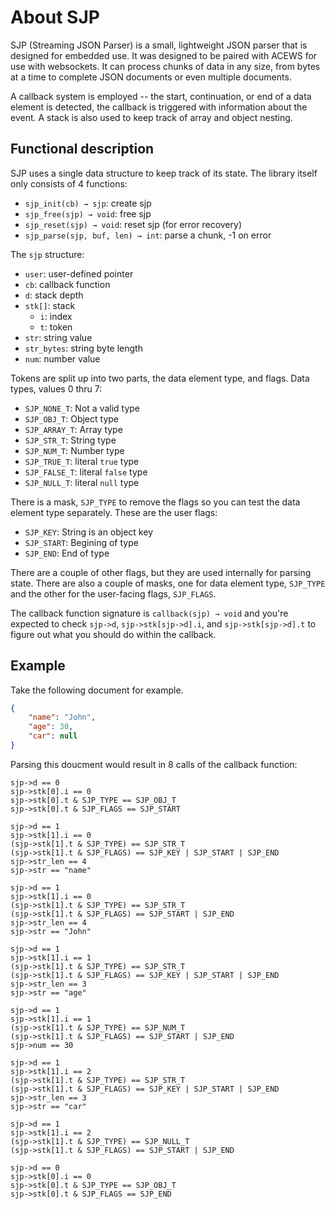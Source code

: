 # About SJP

SJP (Streaming JSON Parser) is a small, lightweight JSON parser that is
designed for embedded use. It was designed to be paired with ACEWS for use with
websockets. It can process chunks of data in any size, from bytes at a time to
complete JSON documents or even multiple documents.

A callback system is employed -- the start, continuation, or end of a data
element is detected, the callback is triggered with information about the
event. A stack is also used to keep track of array and object nesting.

## Functional description

SJP uses a single data structure to keep track of its state. The library
itself only consists of 4 functions:

  * `sjp_init(cb) → sjp`: create sjp
  * `sjp_free(sjp) → void`: free sjp
  * `sjp_reset(sjp) → void`: reset sjp (for error recovery)
  * `sjp_parse(sjp, buf, len) → int`: parse a chunk, -1 on error

The `sjp` structure:

  * `user`: user-defined pointer
  * `cb`: callback function
  * `d`: stack depth
  * `stk[]`: stack
    * `i`: index
    * `t`: token
  * `str`: string value
  * `str_bytes`: string byte length
  * `num`: number value

Tokens are split up into two parts, the data element type, and flags. Data
types, values 0 thru 7:

  * `SJP_NONE_T`: Not a valid type
  * `SJP_OBJ_T`: Object type
  * `SJP_ARRAY_T`: Array type
  * `SJP_STR_T`: String type
  * `SJP_NUM_T`: Number type
  * `SJP_TRUE_T`: literal `true` type
  * `SJP_FALSE_T`: literal `false` type
  * `SJP_NULL_T`: literal `null` type

There is a mask, `SJP_TYPE` to remove the flags so you can test the data
element type separately. These are the user flags:

  * `SJP_KEY`: String is an object key
  * `SJP_START`: Begining of type
  * `SJP_END`: End of type

There are a couple of other flags, but they are used internally for parsing
state. There are also a couple of masks, one for data element type, `SJP_TYPE`
and the other for the user-facing flags, `SJP_FLAGS`.

The callback function signature is `callback(sjp) → void` and you're expected
to check `sjp->d`, `sjp->stk[sjp->d].i`, and `sjp->stk[sjp->d].t` to figure out
what you should do within the callback.

## Example

Take the following document for example.

```json
{
    "name": "John",
    "age": 30,
    "car": null
}
```

Parsing this doucment would result in 8 calls of the callback function:

```
sjp->d == 0
sjp->stk[0].i == 0
sjp->stk[0].t & SJP_TYPE == SJP_OBJ_T
sjp->stk[0].t & SJP_FLAGS == SJP_START
```

```
sjp->d == 1
sjp->stk[1].i == 0
(sjp->stk[1].t & SJP_TYPE) == SJP_STR_T
(sjp->stk[1].t & SJP_FLAGS) == SJP_KEY | SJP_START | SJP_END
sjp->str_len == 4
sjp->str == "name"
```

```
sjp->d == 1
sjp->stk[1].i == 0
(sjp->stk[1].t & SJP_TYPE) == SJP_STR_T
(sjp->stk[1].t & SJP_FLAGS) == SJP_START | SJP_END
sjp->str_len == 4
sjp->str == "John"
```

```
sjp->d == 1
sjp->stk[1].i == 1
(sjp->stk[1].t & SJP_TYPE) == SJP_STR_T
(sjp->stk[1].t & SJP_FLAGS) == SJP_KEY | SJP_START | SJP_END
sjp->str_len == 3
sjp->str == "age"
```

```
sjp->d == 1
sjp->stk[1].i == 1
(sjp->stk[1].t & SJP_TYPE) == SJP_NUM_T
(sjp->stk[1].t & SJP_FLAGS) == SJP_START | SJP_END
sjp->num == 30
```

```
sjp->d == 1
sjp->stk[1].i == 2
(sjp->stk[1].t & SJP_TYPE) == SJP_STR_T
(sjp->stk[1].t & SJP_FLAGS) == SJP_KEY | SJP_START | SJP_END
sjp->str_len == 3
sjp->str == "car"
```

```
sjp->d == 1
sjp->stk[1].i == 2
(sjp->stk[1].t & SJP_TYPE) == SJP_NULL_T
(sjp->stk[1].t & SJP_FLAGS) == SJP_START | SJP_END
```

```
sjp->d == 0
sjp->stk[0].i == 0
sjp->stk[0].t & SJP_TYPE == SJP_OBJ_T
sjp->stk[0].t & SJP_FLAGS == SJP_END
```
